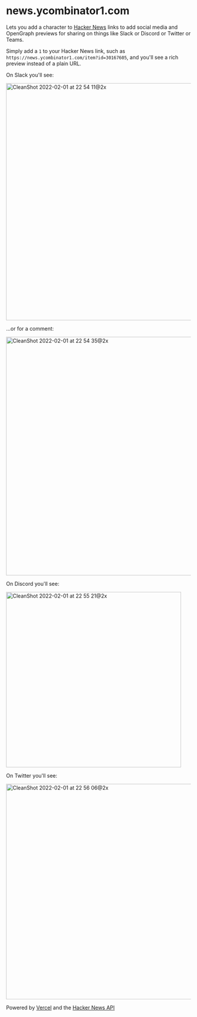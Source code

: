 # news.ycombinator1.com

Lets you add a character to [Hacker News](https://news.ycombinator.com) links to add social media and OpenGraph previews for sharing on things like Slack or Discord or Twitter or Teams.

Simply add a `1` to your Hacker News link, such as `https://news.ycombinator1.com/item?id=30167605`, and you'll see a rich preview instead of a plain URL.

On Slack you'll see:

<img width="645" alt="CleanShot 2022-02-01 at 22 54 11@2x" src="https://user-images.githubusercontent.com/137158/152107529-4aef2e19-3761-4021-9530-e7830373a4b6.png">

...or for a comment:

<img width="649" alt="CleanShot 2022-02-01 at 22 54 35@2x" src="https://user-images.githubusercontent.com/137158/152107576-c8090184-93cc-4ccf-a5ec-81877081408f.png">

On Discord you'll see:

<img width="477" alt="CleanShot 2022-02-01 at 22 55 21@2x" src="https://user-images.githubusercontent.com/137158/152107677-16301c32-bee1-41b0-8247-5d2bfbdf896b.png">

On Twitter you'll see:

<img width="586" alt="CleanShot 2022-02-01 at 22 56 06@2x" src="https://user-images.githubusercontent.com/137158/152107766-42a4f926-ee66-4d85-b48a-af14c1fb1c44.png">

Powered by [Vercel](https://vercel.com/) and the [Hacker News API](https://github.com/HackerNews/API)
